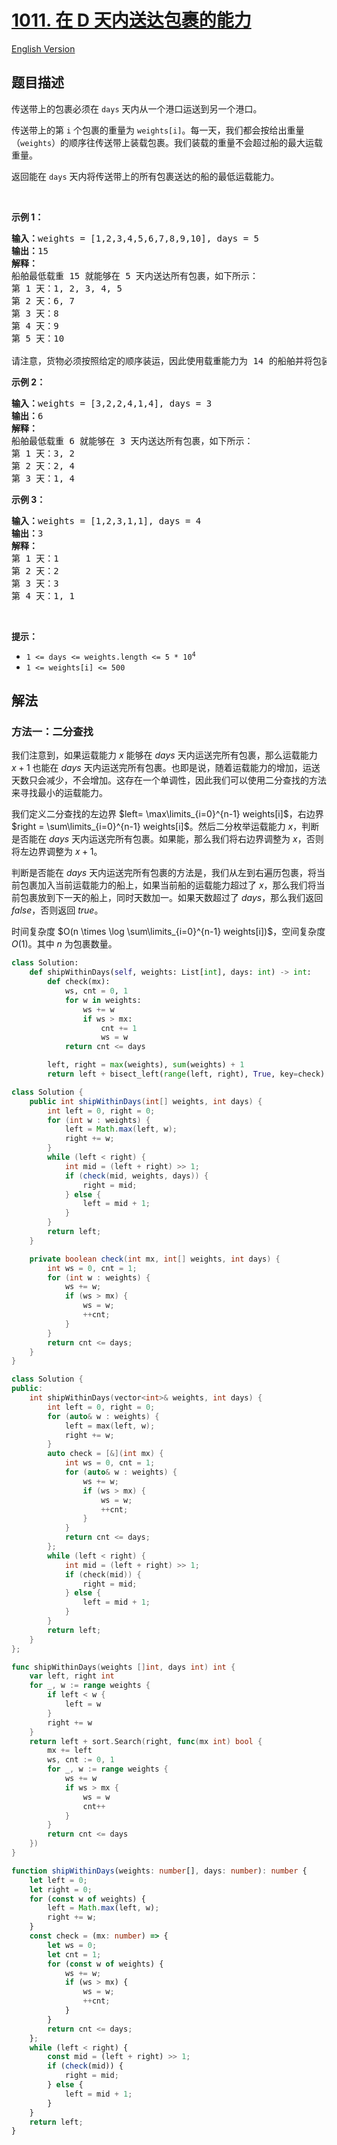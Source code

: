 # [1011. 在 D 天内送达包裹的能力](https://leetcode.cn/problems/capacity-to-ship-packages-within-d-days)

[English Version](/solution/1000-1099/1011.Capacity%20To%20Ship%20Packages%20Within%20D%20Days/README_EN.md)

<!-- tags:数组,二分查找 -->

<!-- difficulty:中等 -->

## 题目描述

<!-- 这里写题目描述 -->

<p>传送带上的包裹必须在 <code>days</code> 天内从一个港口运送到另一个港口。</p>

<p>传送带上的第 <code>i</code>&nbsp;个包裹的重量为&nbsp;<code>weights[i]</code>。每一天，我们都会按给出重量（<code>weights</code>）的顺序往传送带上装载包裹。我们装载的重量不会超过船的最大运载重量。</p>

<p>返回能在 <code>days</code> 天内将传送带上的所有包裹送达的船的最低运载能力。</p>

<p>&nbsp;</p>

<p><strong>示例 1：</strong></p>

<pre>
<strong>输入：</strong>weights = [1,2,3,4,5,6,7,8,9,10], days = 5
<strong>输出：</strong>15
<strong>解释：</strong>
船舶最低载重 15 就能够在 5 天内送达所有包裹，如下所示：
第 1 天：1, 2, 3, 4, 5
第 2 天：6, 7
第 3 天：8
第 4 天：9
第 5 天：10

请注意，货物必须按照给定的顺序装运，因此使用载重能力为 14 的船舶并将包装分成 (2, 3, 4, 5), (1, 6, 7), (8), (9), (10) 是不允许的。 
</pre>

<p><strong>示例 2：</strong></p>

<pre>
<strong>输入：</strong>weights = [3,2,2,4,1,4], days = 3
<strong>输出：</strong>6
<strong>解释：</strong>
船舶最低载重 6 就能够在 3 天内送达所有包裹，如下所示：
第 1 天：3, 2
第 2 天：2, 4
第 3 天：1, 4
</pre>

<p><strong>示例 3：</strong></p>

<pre>
<strong>输入：</strong>weights = [1,2,3,1,1], days = 4
<strong>输出：</strong>3
<strong>解释：</strong>
第 1 天：1
第 2 天：2
第 3 天：3
第 4 天：1, 1
</pre>

<p>&nbsp;</p>

<p><strong>提示：</strong></p>

<ul>
	<li><code>1 &lt;= days &lt;= weights.length &lt;= 5 * 10<sup>4</sup></code></li>
	<li><code>1 &lt;= weights[i] &lt;= 500</code></li>
</ul>

## 解法

### 方法一：二分查找

我们注意到，如果运载能力 $x$ 能够在 $days$ 天内运送完所有包裹，那么运载能力 $x + 1$ 也能在 $days$ 天内运送完所有包裹。也即是说，随着运载能力的增加，运送天数只会减少，不会增加。这存在一个单调性，因此我们可以使用二分查找的方法来寻找最小的运载能力。

我们定义二分查找的左边界 $left= \max\limits_{i=0}^{n-1} weights[i]$，右边界 $right = \sum\limits_{i=0}^{n-1} weights[i]$。然后二分枚举运载能力 $x$，判断是否能在 $days$ 天内运送完所有包裹。如果能，那么我们将右边界调整为 $x$，否则将左边界调整为 $x + 1$。

判断是否能在 $days$ 天内运送完所有包裹的方法是，我们从左到右遍历包裹，将当前包裹加入当前运载能力的船上，如果当前船的运载能力超过了 $x$，那么我们将当前包裹放到下一天的船上，同时天数加一。如果天数超过了 $days$，那么我们返回 $false$，否则返回 $true$。

时间复杂度 $O(n \times \log \sum\limits_{i=0}^{n-1} weights[i])$，空间复杂度 $O(1)$。其中 $n$ 为包裹数量。

<!-- tabs:start -->

```python
class Solution:
    def shipWithinDays(self, weights: List[int], days: int) -> int:
        def check(mx):
            ws, cnt = 0, 1
            for w in weights:
                ws += w
                if ws > mx:
                    cnt += 1
                    ws = w
            return cnt <= days

        left, right = max(weights), sum(weights) + 1
        return left + bisect_left(range(left, right), True, key=check)
```

```java
class Solution {
    public int shipWithinDays(int[] weights, int days) {
        int left = 0, right = 0;
        for (int w : weights) {
            left = Math.max(left, w);
            right += w;
        }
        while (left < right) {
            int mid = (left + right) >> 1;
            if (check(mid, weights, days)) {
                right = mid;
            } else {
                left = mid + 1;
            }
        }
        return left;
    }

    private boolean check(int mx, int[] weights, int days) {
        int ws = 0, cnt = 1;
        for (int w : weights) {
            ws += w;
            if (ws > mx) {
                ws = w;
                ++cnt;
            }
        }
        return cnt <= days;
    }
}
```

```cpp
class Solution {
public:
    int shipWithinDays(vector<int>& weights, int days) {
        int left = 0, right = 0;
        for (auto& w : weights) {
            left = max(left, w);
            right += w;
        }
        auto check = [&](int mx) {
            int ws = 0, cnt = 1;
            for (auto& w : weights) {
                ws += w;
                if (ws > mx) {
                    ws = w;
                    ++cnt;
                }
            }
            return cnt <= days;
        };
        while (left < right) {
            int mid = (left + right) >> 1;
            if (check(mid)) {
                right = mid;
            } else {
                left = mid + 1;
            }
        }
        return left;
    }
};
```

```go
func shipWithinDays(weights []int, days int) int {
	var left, right int
	for _, w := range weights {
		if left < w {
			left = w
		}
		right += w
	}
	return left + sort.Search(right, func(mx int) bool {
		mx += left
		ws, cnt := 0, 1
		for _, w := range weights {
			ws += w
			if ws > mx {
				ws = w
				cnt++
			}
		}
		return cnt <= days
	})
}
```

```ts
function shipWithinDays(weights: number[], days: number): number {
    let left = 0;
    let right = 0;
    for (const w of weights) {
        left = Math.max(left, w);
        right += w;
    }
    const check = (mx: number) => {
        let ws = 0;
        let cnt = 1;
        for (const w of weights) {
            ws += w;
            if (ws > mx) {
                ws = w;
                ++cnt;
            }
        }
        return cnt <= days;
    };
    while (left < right) {
        const mid = (left + right) >> 1;
        if (check(mid)) {
            right = mid;
        } else {
            left = mid + 1;
        }
    }
    return left;
}
```

<!-- tabs:end -->

<!-- end -->
